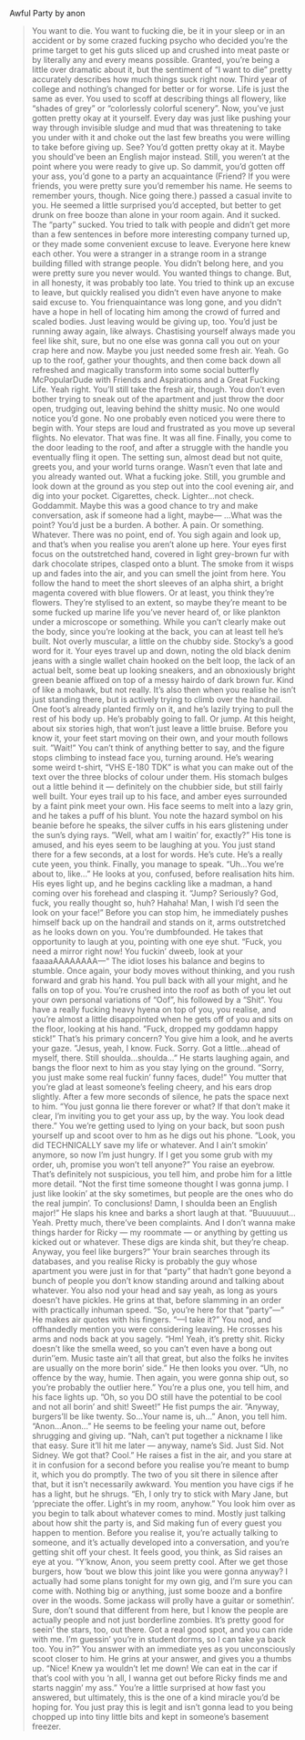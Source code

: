 Awful Party by anon

>You want to die. You want to fucking die, be it in your sleep or in an accident or by some crazed fucking psycho who decided you’re the prime target to get his guts sliced up and crushed into meat paste or by literally any and every means possible.
>Granted, you’re being a little over dramatic about it, but the sentiment of “I want to die” pretty accurately describes how much things suck right now.
>Third year of college and nothing’s changed for better or for worse. Life is just the same as ever. You used to scoff at describing things all flowery, like “shades of grey” or “colorlessly colorful scenery”.
>Now, you’ve just gotten pretty okay at it yourself. Every day was just like pushing your way through invisible sludge and mud that was threatening to take you under with it and choke out the last few breaths you were willing to take before giving up.
>See? You’d gotten pretty okay at it. Maybe you should’ve been an English major instead.
>Still, you weren’t at the point where you were ready to give up. So dammit, you’d gotten off your ass, you’d gone to a party an acquaintance (Friend? If you were friends, you were pretty sure you’d remember his name. He seems to remember yours, though. Nice going there.) passed a casual invite to you. He seemed a little surprised you’d accepted, but better to get drunk on free booze than alone in your room again.
>And it sucked. The “party” sucked. You tried to talk with people and didn’t get more than a few sentences in before more interesting company turned up, or they made some convenient excuse to leave.
>Everyone here knew each other. You were a stranger in a strange room in a strange building filled with strange people.
>You didn’t belong here, and you were pretty sure you never would. You wanted things to change. But, in all honesty, it was probably too late. 
>You tried to think up an excuse to leave, but quickly realised you didn’t even have anyone to make said excuse to. You frienquaintance was long gone, and you didn’t have a hope in hell of locating him among the crowd of furred and scaled bodies.
>Just leaving would be giving up, too. You’d just be running away again, like always. Chastising yourself always made you feel like shit, sure, but no one else was gonna call you out on your crap here and now.
>Maybe you just needed some fresh air. Yeah. Go up to the roof, gather your thoughts, and then come back down all refreshed and magically transform into some social butterfly McPopularDude with Friends and Aspirations and a Great Fucking Life.
>Yeah right. You’ll still take the fresh air, though.
>You don’t even bother trying to sneak out of the apartment and just throw the door open, trudging out, leaving behind the shitty music. No one would notice you’d gone. No one probably even noticed you were there to begin with.
>Your steps are loud and frustrated as you move up several flights. No elevator. That was fine. It was all fine.
>Finally, you come to the door leading to the roof, and after a struggle with the handle you eventually fling it open. The setting sun, almost dead but not quite, greets you, and your world turns orange.
>Wasn’t even that late and you already wanted out. What a fucking joke.
>Still, you grumble and look down at the ground as you step out into the cool evening air, and dig into your pocket. Cigarettes, check. Lighter…not check. Goddammit.
>Maybe this was a good chance to try and make conversation, ask if someone had a light, maybe—
>…What was the point? You’d just be a burden. A bother. A pain. Or something. Whatever. There was no point, end of.
>You sigh again and look up, and that’s when you realise you aren’t alone up here.
>Your eyes first focus on the outstretched hand, covered in light grey-brown fur with dark chocolate stripes, clasped onto a blunt. The smoke from it wisps up and fades into the air, and you can smell the joint from here.
>You follow the hand to meet the short sleeves of an alpha shirt, a bright magenta covered with blue flowers. Or at least, you think they’re flowers. They’re stylised to an extent, so maybe they’re meant to be some fucked up marine life you’ve never heard of, or like plankton under a microscope or something. 
>While you can’t clearly make out the body, since you’re looking at the back, you can at least tell he’s built. Not overly muscular, a little on the chubby side. Stocky’s a good word for it. Your eyes travel up and down, noting the old black denim jeans with a single wallet chain hooked on the belt loop, the lack of an actual belt, some beat up looking sneakers, and an obnoxiously bright green beanie affixed on top of a messy hairdo of dark brown fur. Kind of like a mohawk, but not really. 
>It’s also then when you realise he isn’t just standing there, but is actively trying to climb over the handrail. One foot’s already planted firmly on it, and he’s lazily trying to pull the rest of his body up.
>He’s probably going to fall. Or jump. At this height, about six stories high, that won’t just leave a little bruise.
>Before you know it, your feet start moving on their own, and your mouth follows suit.
>”Wait!” You can’t think of anything better to say, and the figure stops climbing to instead face you, turning around.
>He’s wearing some weird t-shirt, “VHS E-180 TDK” is what you can make out of the text over the three blocks of colour under them. His stomach bulges out a little behind it — definitely on the chubbier side, but still fairly well built.
>Your eyes trail up to his face, and amber eyes surrounded by a faint pink meet your own. His face seems to melt into a lazy grin, and he takes a puff of his blunt. You note the hazard symbol on his beanie before he speaks, the silver cuffs in his ears glistening under the sun’s dying rays. 
>”Well, what am I waitin’ for, exactly?” His tone is amused, and his eyes seem to be laughing at you. You just stand there for a few seconds, at a lost for words.
>He’s cute. He’s a really cute yeen, you think.
>Finally, you manage to speak. “Uh…You we’re about to, like…”
>He looks at you, confused, before realisation hits him. His eyes light up, and he begins cackling like a madman, a hand coming over his forehead and clasping it. “Jump? Seriously? God, fuck, you really thought so, huh? Hahaha! Man, I wish I’d seen the look on your face!”
>Before you can stop him, he immediately pushes himself back up on the handrail and stands on it, arms outstretched as he looks down on you.
>You’re dumbfounded. He takes that opportunity to laugh at you, pointing with one eye shut. “Fuck, you need a mirror right now! You fuckin’ dweeb, look at your faaaaAAAAAAAA—“
>The idiot loses his balance and begins to stumble. Once again, your body moves without thinking, and you rush forward and grab his hand. You pull back with all your might, and he falls on top of you. You’re crushed into the roof as both of you let out your own personal variations of “Oof”, his followed by a “Shit”.
>You have a really fucking heavy hyena on top of you, you realise, and you’re almost a little disappointed when he gets off of you and sits on the floor, looking at his hand.
>”Fuck, dropped my goddamn happy stick!”
>That’s his primary concern? You give him a look, and he averts your gaze.
>”Jesus, yeah, I know. Fuck. Sorry. Got a little…ahead of myself, there. Still shoulda…shoulda…”
>He starts laughing again, and bangs the floor next to him as you stay lying on the ground.
>”Sorry, you just make some real fuckin’ funny faces, dude!” 
>You mutter that you’re glad at least someone’s feeling cheery, and his ears drop slightly.
>After a few more seconds of silence, he pats the space next to him. “You just gonna lie there forever or what? If that don’t make it clear, I’m inviting you to get your ass up, by the way. You look dead there.”
>You we’re getting used to lying on your back, but soon push yourself up and scoot over to hm as he digs out his phone.
>”Look, you did TECHNICALLY save my life or whatever. And I ain’t smokin’ anymore, so now I’m just hungry. If I get you some grub with my order, uh, promise you won’t tell anyone?”
>You raise an eyebrow. That’s definitely not suspicious, you tell him, and probe him for a little more detail.
>”Not the first time someone thought I was gonna jump. I just like lookin’ at the sky sometimes, but people are the ones who do the real jumpin’. To conclusions! Damn, I shoulda been an English major!” He slaps his knee and barks a short laugh at that.
>”Buuuuuut…Yeah. Pretty much, there’ve been complaints. And I don’t wanna make things harder for Ricky — my roommate — or anything by getting us kicked out or whatever. These digs are kinda shit, but they’re cheap. Anyway, you feel like burgers?”
>Your brain searches through its databases, and you realise Ricky is probably the guy whose apartment you were just in for that “party” that hadn’t gone beyond a bunch of people you don’t know standing around and talking about whatever. 
>You also nod your head and say yeah, as long as yours doesn’t have pickles.
>He grins at that, before slamming in an order with practically inhuman speed. “So, you’re here for that “party”—“ He makes air quotes with his fingers. “—I take it?”
>You nod, and offhandedly mention you were considering leaving. He crosses his arms and nods back at you sagely. “Hm! Yeah, it’s pretty shit. Ricky doesn’t like the smella weed, so you can’t even have a bong out durin’’em. Music taste ain’t all that great, but also the folks he invites are usually on the more borin’ side.”
>He then looks you over. “Uh, no offence by the way, humie. Then again, you were gonna ship out, so you’re probably the outlier here.”
>You’re a plus one, you tell him, and his face lights up.
>”Oh, so you DO still have the potential to be cool and not all borin’ and shit! Sweet!” He fist pumps the air.
>”Anyway, burgers’ll be like twenty. So…Your name is, uh…”
>Anon, you tell him. “Anon…Anon…” He seems to be feeling your name out, before shrugging and giving up. “Nah, can’t put together a nickname I like that easy. Sure it’ll hit me later — anyway, name’s Sid. Just Sid. Not Sidney. We got that? Cool.” He raises a fist in the air, and you stare at it in confusion for a second before you realise you’re meant to bump it, which you do promptly.
>The two of you sit there in silence after that, but it isn’t necessarily awkward. You mention you have cigs if he has a light, but he shrugs. “Eh, I only try to stick with Mary Jane, but ‘ppreciate the offer. Light’s in my room, anyhow.”
>You look him over as you begin to talk about whatever comes to mind. Mostly just talking about how shit the party is, and Sid making fun of every guest you happen to mention.
>Before you realise it, you’re actually talking to someone, and it’s actually developed into a conversation, and you’re getting shit off your chest.
>It feels good, you think, as Sid raises an eye at you. “Y’know, Anon, you seem pretty cool. After we get those burgers, how ‘bout we blow this joint like you were gonna anyway? I actually had some plans tonight for my own gig, and I’m sure you can come with. Nothing big or anything, just some booze and a bonfire over in the woods. Some jackass will prolly have a guitar or somethin’. Sure, don’t sound that different from here, but I know the people are actually people and not just borderline zombies. It’s pretty good for seein’ the stars, too, out there. Got a real good spot, and you can ride with me. I’m guessin’ you’re in student dorms, so I can take ya back too. You in?”
>You answer with an immediate yes as you unconsciously scoot closer to him. He grins at your answer, and gives you a thumbs up. “Nice! Knew ya wouldn’t let me down! We can eat in the car if that’s cool with you ‘n all, I wanna get out before Ricky finds me and starts naggin’ my ass.”
>You’re a little surprised at how fast you answered, but ultimately, this is the one of a kind miracle you’d be hoping for.
>You just pray this is legit and isn’t gonna lead to you being chopped up into tiny little bits and kept in someone’s basement freezer.